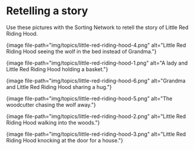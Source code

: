 # Retelling a story

Use these pictures with the Sorting Network to retell the story of Little Red Riding Hood.

{image file-path="img/topics/little-red-riding-hood-4.png" alt="Little Red Riding Hood seeing the wolf in the bed instead of Grandma."}

{image file-path="img/topics/little-red-riding-hood-1.png" alt="A lady and Little Red Riding Hood holding a basket."}

{image file-path="img/topics/little-red-riding-hood-6.png" alt="Grandma and Little Red Riding Hood sharing a hug."}

{image file-path="img/topics/little-red-riding-hood-5.png" alt="The woodcutter chasing the wolf away."}

{image file-path="img/topics/little-red-riding-hood-2.png" alt="Little Red Riding Hood walking into the woods."}

{image file-path="img/topics/little-red-riding-hood-3.png" alt="Little Red Riding Hood knocking at the door for a house."}
